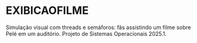 # EXIBICAOFILME
Simulação visual com threads e semáforos: fãs assistindo um filme sobre Pelé em um auditório. Projeto de Sistemas Operacionais 2025.1.
